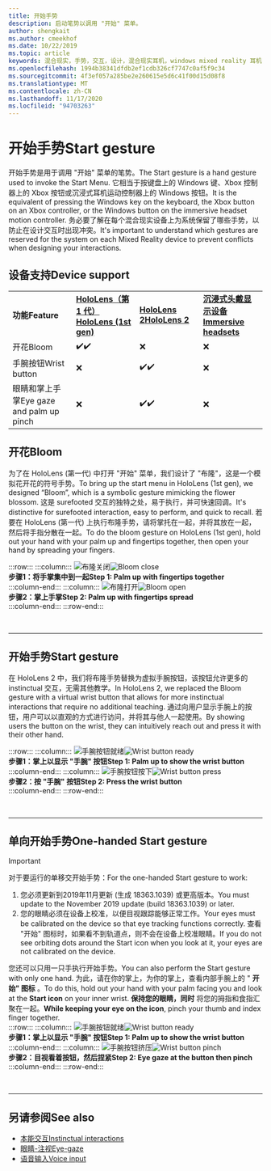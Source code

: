 ```yaml
---
title: 开始手势
description: 启动笔势以调用 "开始" 菜单。
author: shengkait
ms.author: cmeekhof
ms.date: 10/22/2019
ms.topic: article
keywords: 混合现实，手势，交互，设计，混合现实耳机，windows mixed reality 耳机，虚拟现实耳机，HoloLens，MRTK，混合现实工具包，布隆
ms.openlocfilehash: 1994b38341dfdb2ef1cdb326cf7747c0af5f9c34
ms.sourcegitcommit: 4f3ef057a285be2e260615e5d6c41f00d15d08f8
ms.translationtype: MT
ms.contentlocale: zh-CN
ms.lasthandoff: 11/17/2020
ms.locfileid: "94703263"
---
```

# <a name="start-gesture"></a><span data-ttu-id="2eb03-104">开始手势</span><span class="sxs-lookup"><span data-stu-id="2eb03-104">Start gesture</span></span>

<span data-ttu-id="2eb03-105">开始手势是用于调用 "开始" 菜单的笔势。</span><span class="sxs-lookup"><span data-stu-id="2eb03-105">The Start gesture is a hand gesture used to invoke the Start Menu.</span></span> <span data-ttu-id="2eb03-106">它相当于按键盘上的 Windows 键、Xbox 控制器上的 Xbox 按钮或沉浸式耳机运动控制器上的 Windows 按钮。</span><span class="sxs-lookup"><span data-stu-id="2eb03-106">It is the equivalent of pressing the Windows key on the keyboard, the Xbox button on an Xbox controller, or the Windows button on the immersive headset motion controller.</span></span> <span data-ttu-id="2eb03-107">务必要了解在每个混合现实设备上为系统保留了哪些手势，以防止在设计交互时出现冲突。</span><span class="sxs-lookup"><span data-stu-id="2eb03-107">It's important to understand which gestures are reserved for the system on each Mixed Reality device to prevent conflicts when designing your interactions.</span></span>

## <a name="device-support"></a><span data-ttu-id="2eb03-108">设备支持</span><span class="sxs-lookup"><span data-stu-id="2eb03-108">Device support</span></span>

<table>
    <colgroup>
    <col width="25%" />
    <col width="25%" />
    <col width="25%" />
    <col width="25%" />
    </colgroup>
    <tr>
        <td><span data-ttu-id="2eb03-109"><strong>功能</strong></span><span class="sxs-lookup"><span data-stu-id="2eb03-109"><strong>Feature</strong></span></span></td>
        <td><span data-ttu-id="2eb03-110"><a href="../hololens-hardware-details.md"><strong>HoloLens（第 1 代）</strong></a></span><span class="sxs-lookup"><span data-stu-id="2eb03-110"><a href="../hololens-hardware-details.md"><strong>HoloLens (1st gen)</strong></a></span></span></td>
        <td><span data-ttu-id="2eb03-111"><a href="https://docs.microsoft.com/hololens/hololens2-hardware"><strong>HoloLens 2</strong></span><span class="sxs-lookup"><span data-stu-id="2eb03-111"><a href="https://docs.microsoft.com/hololens/hololens2-hardware"><strong>HoloLens 2</strong></span></span></td>
        <td><span data-ttu-id="2eb03-112"><a href="../discover/immersive-headset-hardware-details.md"><strong>沉浸式头戴显示设备</strong></a></span><span class="sxs-lookup"><span data-stu-id="2eb03-112"><a href="../discover/immersive-headset-hardware-details.md"><strong>Immersive headsets</strong></a></span></span></td>
    </tr>
     <tr>
        <td><span data-ttu-id="2eb03-113">开花</span><span class="sxs-lookup"><span data-stu-id="2eb03-113">Bloom</span></span></td>
        <td><span data-ttu-id="2eb03-114">✔️</span><span class="sxs-lookup"><span data-stu-id="2eb03-114">✔️</span></span></td>
        <td>❌</td>
        <td>❌</td>
    </tr>
     <tr>
        <td><span data-ttu-id="2eb03-115">手腕按钮</span><span class="sxs-lookup"><span data-stu-id="2eb03-115">Wrist button</span></span></td>
        <td>❌</td>
        <td><span data-ttu-id="2eb03-116">✔️</span><span class="sxs-lookup"><span data-stu-id="2eb03-116">✔️</span></span></td>
        <td>❌</td>
    </tr>
    <tr>
        <td><span data-ttu-id="2eb03-117">眼睛和掌上手掌</span><span class="sxs-lookup"><span data-stu-id="2eb03-117">Eye gaze and palm up pinch</span></span></td>
        <td>❌</td>
        <td><span data-ttu-id="2eb03-118">✔️</span><span class="sxs-lookup"><span data-stu-id="2eb03-118">✔️</span></span></td>
        <td>❌</td>
    </tr>
</table>

## <a name="bloom"></a><span data-ttu-id="2eb03-119">开花</span><span class="sxs-lookup"><span data-stu-id="2eb03-119">Bloom</span></span>
<span data-ttu-id="2eb03-120">为了在 HoloLens (第一代) 中打开 "开始" 菜单，我们设计了 "布隆"，这是一个模拟花开花的符号手势。</span><span class="sxs-lookup"><span data-stu-id="2eb03-120">To bring up the start menu in HoloLens (1st gen), we designed “Bloom”, which is a symbolic gesture mimicking the flower blossom.</span></span> <span data-ttu-id="2eb03-121">这是 surefooted 交互的独特之处，易于执行，并可快速回调。</span><span class="sxs-lookup"><span data-stu-id="2eb03-121">It's distinctive for surefooted interaction, easy to perform, and quick to recall.</span></span> <span data-ttu-id="2eb03-122">若要在 HoloLens (第一代) 上执行布隆手势，请将掌托在一起，并将其放在一起，然后将手指分散在一起。</span><span class="sxs-lookup"><span data-stu-id="2eb03-122">To do the bloom gesture on HoloLens (1st gen), hold out your hand with your palm up and fingertips together, then open your hand by spreading your fingers.</span></span>

:::row:::
    :::column:::
        <span data-ttu-id="2eb03-123">![布隆关闭](images/bloom-close.png)</span><span class="sxs-lookup"><span data-stu-id="2eb03-123">![Bloom close](images/bloom-close.png)</span></span><br>
        <span data-ttu-id="2eb03-124">**步骤1：将手掌集中到一起**</span><span class="sxs-lookup"><span data-stu-id="2eb03-124">**Step 1: Palm up with fingertips together**</span></span><br>
    :::column-end:::
    :::column:::
        <span data-ttu-id="2eb03-125">![布隆打开](images/bloom-open.png)</span><span class="sxs-lookup"><span data-stu-id="2eb03-125">![Bloom open](images/bloom-open.png)</span></span><br>
        <span data-ttu-id="2eb03-126">**步骤2：掌上手掌**</span><span class="sxs-lookup"><span data-stu-id="2eb03-126">**Step 2: Palm up with fingertips spread**</span></span><br>
    :::column-end:::
:::row-end:::

<br>

---

## <a name="start-gesture"></a><span data-ttu-id="2eb03-127">开始手势</span><span class="sxs-lookup"><span data-stu-id="2eb03-127">Start gesture</span></span>
<span data-ttu-id="2eb03-128">在 HoloLens 2 中，我们将布隆手势替换为虚拟手腕按钮，该按钮允许更多的 instinctual 交互，无需其他教学。</span><span class="sxs-lookup"><span data-stu-id="2eb03-128">In HoloLens 2, we replaced the Bloom gesture with a virtual wrist button that allows for more instinctual interactions that require no additional teaching.</span></span> <span data-ttu-id="2eb03-129">通过向用户显示手腕上的按钮，用户可以以直观的方式进行访问，并将其与他人一起使用。</span><span class="sxs-lookup"><span data-stu-id="2eb03-129">By showing users the button on the wrist, they can intuitively reach out and press it with their other hand.</span></span>

:::row:::
    :::column:::
        <span data-ttu-id="2eb03-130">![手腕按钮就绪](images/wrist-button-ready.png)</span><span class="sxs-lookup"><span data-stu-id="2eb03-130">![Wrist button ready](images/wrist-button-ready.png)</span></span><br>
        <span data-ttu-id="2eb03-131">**步骤1：掌上以显示 "手腕" 按钮**</span><span class="sxs-lookup"><span data-stu-id="2eb03-131">**Step 1: Palm up to show the wrist button**</span></span><br>
    :::column-end:::
    :::column:::
        <span data-ttu-id="2eb03-132">![手腕按钮按下](images/wrist-button-press.png)</span><span class="sxs-lookup"><span data-stu-id="2eb03-132">![Wrist button press](images/wrist-button-press.png)</span></span><br>
        <span data-ttu-id="2eb03-133">**步骤2：按 "手腕" 按钮**</span><span class="sxs-lookup"><span data-stu-id="2eb03-133">**Step 2: Press the wrist button**</span></span><br>
    :::column-end:::
:::row-end:::

<br>

---


## <a name="one-handed-start-gesture"></a><span data-ttu-id="2eb03-134">单向开始手势</span><span class="sxs-lookup"><span data-stu-id="2eb03-134">One-handed Start gesture</span></span>

> [!IMPORTANT]
> <span data-ttu-id="2eb03-135">对于要运行的单移交开始手势：</span><span class="sxs-lookup"><span data-stu-id="2eb03-135">For the one-handed Start gesture to work:</span></span>
>
> 1. <span data-ttu-id="2eb03-136">您必须更新到2019年11月更新 (生成 18363.1039) 或更高版本。</span><span class="sxs-lookup"><span data-stu-id="2eb03-136">You must update to the November 2019 update (build 18363.1039) or later.</span></span>
> 1. <span data-ttu-id="2eb03-137">您的眼睛必须在设备上校准，以便目视跟踪能够正常工作。</span><span class="sxs-lookup"><span data-stu-id="2eb03-137">Your eyes must be calibrated on the device so that eye tracking functions correctly.</span></span> <span data-ttu-id="2eb03-138">查看 "开始" 图标时，如果看不到轨道点，则不会在设备上校准眼睛。</span><span class="sxs-lookup"><span data-stu-id="2eb03-138">If you do not see orbiting dots around the Start icon when you look at it, your eyes are not calibrated on the device.</span></span>

<span data-ttu-id="2eb03-139">您还可以只用一只手执行开始手势。</span><span class="sxs-lookup"><span data-stu-id="2eb03-139">You can also perform the Start gesture with only one hand.</span></span> <span data-ttu-id="2eb03-140">为此，请在你的掌上，为你的掌上，查看内部手腕上的 " **开始" 图标** 。</span><span class="sxs-lookup"><span data-stu-id="2eb03-140">To do this, hold out your hand with your palm facing you and look at the **Start icon** on your inner wrist.</span></span> <span data-ttu-id="2eb03-141">**保持您的眼睛，同时** 将您的拇指和食指汇聚在一起。</span><span class="sxs-lookup"><span data-stu-id="2eb03-141">**While keeping your eye on the icon**, pinch your thumb and index finger together.</span></span><br>
:::row:::
    :::column:::
        <span data-ttu-id="2eb03-142">![手腕按钮就绪](images/wrist-button-ready.png)</span><span class="sxs-lookup"><span data-stu-id="2eb03-142">![Wrist button ready](images/wrist-button-ready.png)</span></span><br>
        <span data-ttu-id="2eb03-143">**步骤1：掌上以显示 "手腕" 按钮**</span><span class="sxs-lookup"><span data-stu-id="2eb03-143">**Step 1: Palm up to show the wrist button**</span></span><br>
    :::column-end:::
    :::column:::
        <span data-ttu-id="2eb03-144">![手腕按钮挤压](images/wrist-button-pinch.png)</span><span class="sxs-lookup"><span data-stu-id="2eb03-144">![Wrist button pinch](images/wrist-button-pinch.png)</span></span><br>
        <span data-ttu-id="2eb03-145">**步骤2：目视看着按钮，然后捏紧**</span><span class="sxs-lookup"><span data-stu-id="2eb03-145">**Step 2: Eye gaze at the button then pinch**</span></span><br>
    :::column-end:::
:::row-end:::

<br>

---

## <a name="see-also"></a><span data-ttu-id="2eb03-146">另请参阅</span><span class="sxs-lookup"><span data-stu-id="2eb03-146">See also</span></span>

* [<span data-ttu-id="2eb03-147">本能交互</span><span class="sxs-lookup"><span data-stu-id="2eb03-147">Instinctual interactions</span></span>](interaction-fundamentals.md)
* [<span data-ttu-id="2eb03-148">眼睛-注视</span><span class="sxs-lookup"><span data-stu-id="2eb03-148">Eye-gaze</span></span>](eye-tracking.md)
* [<span data-ttu-id="2eb03-149">语音输入</span><span class="sxs-lookup"><span data-stu-id="2eb03-149">Voice input</span></span>](voice-input.md)
